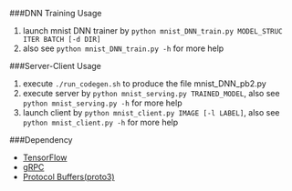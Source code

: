 ###DNN Training Usage
1. launch mnist DNN trainer by ```python mnist_DNN_train.py MODEL_STRUC ITER BATCH [-d DIR]```
2. also see ```python mnist_DNN_train.py -h``` for more help

###Server-Client Usage
1. execute ```./run_codegen.sh``` to produce the file mnist_DNN_pb2.py
2. execute server by ```python mnist_serving.py TRAINED_MODEL```, also see ```python mnist_serving.py -h``` for more help
3. launch client by ```python mnist_client.py IMAGE [-l LABEL]```, also see ```python mnist_client.py -h``` for more help

###Dependency
- [TensorFlow](https://www.tensorflow.org/)
- [gRPC](http://www.grpc.io/)
- [Protocol Buffers(proto3)](https://developers.google.com/protocol-buffers/)
